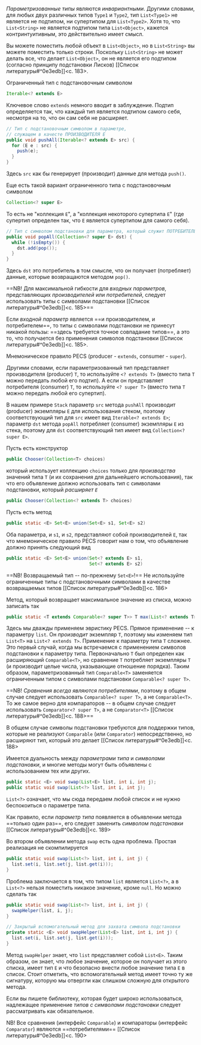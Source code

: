 _Параметризованные типы_ являются _инвариантными_. Другими словами, для любых двух различных типов `Type1` и `Type2`, тип `List<Type1>` не является не подтипом, ни супертипом для `List<Type2>`. Хотя то, что `List<String>` не является подтипом типа `List<Object>`, кажется контринтуитивным, это действительно имеет смысл.

Вы можете поместить любой объект в `List<Object>`, но в `List<String>` вы можете поместить только строки. Поскольку `List<String>` не может делать все, что делает `List<Object>`, он не является его подтипом (согласно принципу подстановки Лисков) [[Список литературы#^0e3edb]]<c. 183>.

Ограниченный тип с подстановочным символом 
```java
Iterable<? extends E>
```
Ключевое слово `extends` немного вводит в заблуждение. Подтип определяется так, что каждый тип является подтипом самого себя, несмотря на то, что он сам себя не расширяет.
```java
// Тип с подстановочным символом в параметре,
// служащем в качесте ПРОИЗВОДИТЕЛЯ E
public void pushAll(Iterable<? extends E> src) {
  for (E e : src) {
    push(e);
  }
}
```
Здесь `src` как бы генерирует (производит) данные для метода `push()`.

Еще есть такой вариант ограниченного типа с подстановочным символом
```java
Collection<? super E>
```

То есть не "коллекция `E`", а "коллекция некоторого супертипа `E`" (где супертип определен так, что `E` является супертипом для самого себя).
```java
// Тип с символом подстановки для параметра, который служит ПОТРЕБИТЕЛЕМ E
public void popAll(Collection<? super E> dst) {
  while (!isEmpty()) {
    dst.add(pop());
  }
}
```
Здесь `dst` это потребитель в том смысле, что он получает (потребляет) данные, которые возвращаются методом `pop()`.

==NB! Для максимальной гибкости для _входных параметров_, представляющих _производителей_ или _потребителей_, следует использовать типы с символами подстановки [[Список литературы#^0e3edb]]<c. 185>==

Если _входной параметр_ является ==и производителем, и потребителем==, то типы с символами подстановки не принесут никакой пользы: ==здесь требуется точное совпадание типов==, а это то, что получается без применения символов подстановки [[Список литературы#^0e3edb]]<c. 185>.

Мнемоническое правило PECS (producer - `extends`, consumer - `super`).

Другими словами, если параметризованный тип представляет производителя (producer) `T`, то используйте `<? extends T>` (вместо типа `T` можно передать любой его подтип). А если он представляет потребителя (consumer) `T`, то используйте `<? super T>` (вместо типа `T` можно передать любой его супертип).

В нашем примере `Stack` параметр `src` метода `pushAll` производит (producer) экземпляры `E` для использования стеком, поэтому соответствующий тип для `src` имеет вид `Iterable<? extends E>`; параметр `dst` метода `popAll` потребляет (consumer) экземпляры `E` из стека, поэтому для `dst` соответствующий тип имеет вид `Collection<? super E>`. 

Пусть есть конструктор
```java
public Chooser(Collection<T> choices)
```
который использует коллекцию `choices` только для _производства_ значений типа `T` (и их сохранения для дальнейшего использования), так что его объявление должно использовать тип с символами подстановки, который _расширяет `E`_
```java
public Chooser(Collection<? extends T> choices)
```

Пусть есть метод
```java
public static <E> Set<E> union(Set<E> s1, Set<E> s2)
```

Оба параметра, и `s1`, и `s2`, представляют собой производителей `E`, так что мнемоническое правило PECS говорит нам о том, что объявление должно принять следующий вид
```java
public static <E> Set<E> union(Set<? extends E> s1,
                               Set<? extends E> s2)
```
==NB! Возвращаемый тип -- по-прежнему `Set<E>`!== Не используйте ограниченные типы с подстановочными символами в качестве возвращаемых типов [[Список литературы#^0e3edb]]<c. 186>

Метод, который возвращает максимальное значение из списка, можно записать так
```java
public static <T extends Comparable<? super T>> T max(List<? extends T> list)
```

Здесь мы дважды применяем эвристику PECS. Прямое применение -- к параметру `list`. Он _производит_ экземпляр `T`, поэтому мы изменяем тип `List<T>` на `List<? extends T>`. Применение к параметру типа `T` сложнее. Это первый случай, когда мы встречаемся с применением символов подстановки к параметру типа. Первоначально `T` был определен как расширяющий `Comparable<T>`, но сравнение `T` потребляет экземпляры `T` (и производит целые числа, указывающие отношение порядка). Таким образом, параметризованный тип `Comparable<T>` заменяется ограниченным типом с символами подстановки `Comparable<? super T>`.

==NB! _Сравнения всегда являются потребителями_, поэтому в общем случае следует использовать `Comparable<? super T>`, а не `Comparable<T>`. То же самое верно для компараторов -- в общем случае следует использовать `Comparator<? super T>`, а не `Comparator<T>` [[Список литературы#^0e3edb]]<c. 188>==

В общем случае символы подстановки требуются для поддержки типов, которые не реализуют `Comparable` (или `Comparator`) непосредственно, но расширяют тип, который это делает [[Список литературы#^0e3edb]]<c. 188>

Имеется дуальность между _параметрами типа_ и _символами подстановки_, и многие методы могут быть объявлены с использованием тех или других. 
```java
public static <E> void swap(List<E> list, int i, int j);
public static void swap(List<?> list, int i, int j);
```

`List<?>` означает, что мы сюда передаем любой список и не нужно беспокоиться о параметре типа. 

Как правило, если _параметр типа_ появляется в объявлении метода ==только один раз==, его следует заменить _символом подстановки_ [[Список литературы#^0e3edb]]<c. 189>

Во втором объявлении метода `swap` есть одна проблема. Простая реализация не скомпилируется
```java
public static void swap(List<?> list, int i, int j) {
  list.set(i, list.set(j, list.get(i)));
}
```
Проблема заключается в том, что типом `list` является `List<?>`, а в `List<?>` нельзя поместить никакое значение, кроме `null`. Но можно сделать так
```java
public static void swap(List<?> list, int i, int j) {
  swapHelper(list, i, j);
}

// Закрытый вспомогательный метод для захвата символа подстановки
private static <E> void swapHelper(List<E> list, int i, int j) {
  list.set(i, list.set(j, list.get(i)));
}
```

Метод `swapHelper` знает, что `list` представляет собой `List<E>`. Таким образом, он знает, что любое значение, которое он получает из этого списка, имеет тип `E` и что безопасно внести любое значение типа `E` в список. Стоит отметить, что вспомогательный метод имеет точно ту же сигнатуру, которую мы отвергли как слишком сложную для открытого метода.

Если вы пишете библиотеку, которая будет широко использоваться, надлежащее применение _типов с символами подстановки_ следует рассматривать как обязательное. 

NB! Все сравнения (интерфейс `Comparable`) и компараторы (интерфейс `Comparator`) являются ==потребителями== [[Список литературы#^0e3edb]]<c. 190>

